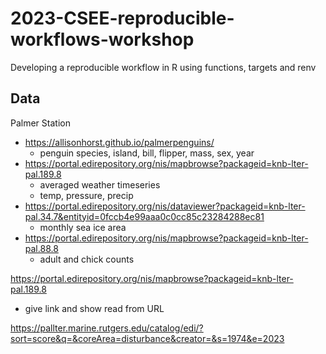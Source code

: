 # 2023-CSEE-reproducible-workflows-workshop
Developing a reproducible workflow in R using functions, targets and renv


## Data


Palmer Station
- https://allisonhorst.github.io/palmerpenguins/
    - penguin species, island, bill, flipper, mass, sex, year
- https://portal.edirepository.org/nis/mapbrowse?packageid=knb-lter-pal.189.8
    - averaged weather timeseries
    - temp, pressure, precip
- https://portal.edirepository.org/nis/dataviewer?packageid=knb-lter-pal.34.7&entityid=0fccb4e99aaa0c0cc85c23284288ec81
    - monthly sea ice area
- https://portal.edirepository.org/nis/mapbrowse?packageid=knb-lter-pal.88.8
    - adult and chick counts

https://portal.edirepository.org/nis/mapbrowse?packageid=knb-lter-pal.189.8
- give link and show read from URL

https://pallter.marine.rutgers.edu/catalog/edi/?sort=score&q=&coreArea=disturbance&creator=&s=1974&e=2023
